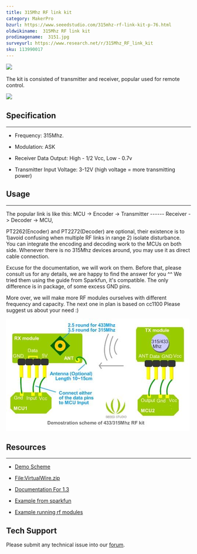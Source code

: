 ```yaml
---
title: 315Mhz RF link kit
category: MakerPro
bzurl: https://www.seeedstudio.com/315mhz-rf-link-kit-p-76.html
oldwikiname:  315Mhz RF link kit
prodimagename:  3151.jpg
surveyurl: https://www.research.net/r/315Mhz_RF_link_kit
sku: 113990017
---
```

![](http://bz.seeedstudio.com/depot/images/product/3151.jpg)

The kit is consisted of transmitter and receiver, popular used for remote control.

[![](https://github.com/SeeedDocument/Seeed-WiKi/raw/master/docs/images/300px-Get_One_Now_Banner-ragular.png)](https://www.seeedstudio.com/315mhz-rf-link-kit-p-76.html)

##   Specification
---
*   Frequency: 315Mhz.

*   Modulation: ASK

*   Receiver Data Output: High - 1/2 Vcc, Low - 0.7v

*   Transmitter Input Voltage: 3-12V (high voltage = more transmitting power)

##   Usage
---
The popular link is like this: MCU -&gt; Encoder -&gt; Transmitter ------ Receiver -&gt; Decoder -&gt; MCU,

PT2262(Encoder) and PT2272(Decoder) are optional, their existence is to 1)avoid confusing when multiple RF links in range 2) isolate disturbance. You can integrate the encoding and decoding work to the MCUs on both side. Whenever there is no 315Mhz devices around, you may use it as direct cable connection.

Excuse for the documentation, we will work on them. Before that, please consult us for any details, we are happy to find the answer for you ^^ We tried them using the guide from Sparkfun, it's compatible. The only difference is in package, of some excess GND pins.

More over, we will make more RF modules ourselves with different frequency and capacity. The next one in plan is based on cc1100 Please suggest us about your need :)

![](https://github.com/SeeedDocument/315Mhz_RF_link_kit/raw/master/img/315433RF.jpg)

##   Resources
---
*   [Demo Scheme](http://www.seeedstudio.com/depot/datasheet/315MRFlink.pdf)

*   [File:VirtualWire.zip](https://github.com/SeeedDocument/315Mhz_RF_link_kit/raw/master/res/VirtualWire.zip "File:VirtualWire.zip")

*   [Documentation For 1.3](http://www.seeedstudio.com/depot/images/product/VirtualWire.pdf)

*   [Example from sparkfun](http://www.sparkfun.com/datasheets/RF/KLP_Walkthrough.pdf)

*   [Example running rf modules](http://winavr.scienceprog.com/example-avr-projects/running-tx433-and-rx433-rf-modules-with-avr-microcontrollers.html)

## Tech Support
Please submit any technical issue into our [forum](http://forum.seeedstudio.com/). 